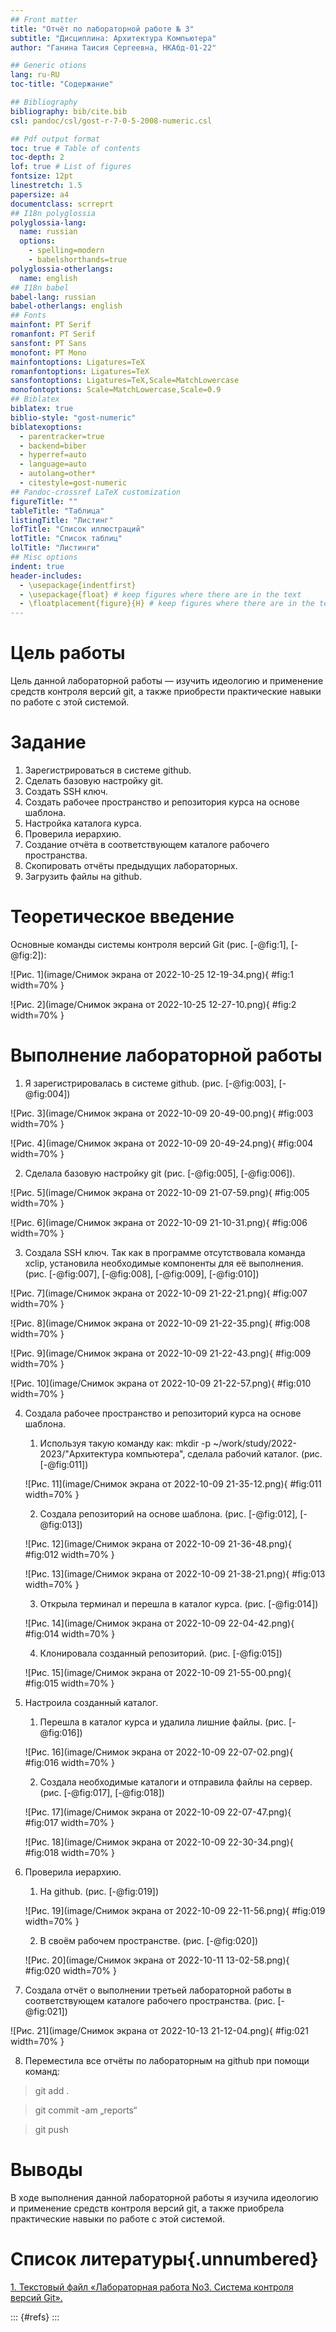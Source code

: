 ```yaml
---
## Front matter
title: "Отчёт по лабораторной работе № 3"
subtitle: "Дисциплина: Архитектура Компьютера"
author: "Ганина Таисия Сергеевна, НКАбд-01-22"

## Generic otions
lang: ru-RU
toc-title: "Содержание"

## Bibliography
bibliography: bib/cite.bib
csl: pandoc/csl/gost-r-7-0-5-2008-numeric.csl

## Pdf output format
toc: true # Table of contents
toc-depth: 2
lof: true # List of figures
fontsize: 12pt
linestretch: 1.5
papersize: a4
documentclass: scrreprt
## I18n polyglossia
polyglossia-lang:
  name: russian
  options:
	- spelling=modern
	- babelshorthands=true
polyglossia-otherlangs:
  name: english
## I18n babel
babel-lang: russian
babel-otherlangs: english
## Fonts
mainfont: PT Serif
romanfont: PT Serif
sansfont: PT Sans
monofont: PT Mono
mainfontoptions: Ligatures=TeX
romanfontoptions: Ligatures=TeX
sansfontoptions: Ligatures=TeX,Scale=MatchLowercase
monofontoptions: Scale=MatchLowercase,Scale=0.9
## Biblatex
biblatex: true
biblio-style: "gost-numeric"
biblatexoptions:
  - parentracker=true
  - backend=biber
  - hyperref=auto
  - language=auto
  - autolang=other*
  - citestyle=gost-numeric
## Pandoc-crossref LaTeX customization
figureTitle: ""
tableTitle: "Таблица"
listingTitle: "Листинг"
lofTitle: "Список иллюстраций"
lotTitle: "Список таблиц"
lolTitle: "Листинги"
## Misc options
indent: true
header-includes:
  - \usepackage{indentfirst}
  - \usepackage{float} # keep figures where there are in the text
  - \floatplacement{figure}{H} # keep figures where there are in the text
---
```


# Цель работы

Цель данной лабораторной работы — изучить идеологию и применение средств контроля
версий git, а также приобрести практические навыки по работе с этой системой.

# Задание

1. Зарегистрироваться в системе github.
2. Сделать базовую настройку git.
3. Создать SSH ключ.
4. Создать рабочее пространство и репозитория курса на основе шаблона.
5. Настройка каталога курса.
6. Проверила иерархию.
7. Создание отчёта в соответствующем каталоге рабочего пространства.
8. Скопировать отчёты предыдущих лабораторных.
9. Загрузить файлы на github.

# Теоретическое введение

Основные команды системы контроля версий Git (рис. [-@fig:1], [-@fig:2]):

![Рис. 1](image/Снимок экрана от 2022-10-25 12-19-34.png){ #fig:1 width=70% }

![Рис. 2](image/Снимок экрана от 2022-10-25 12-27-10.png){ #fig:2 width=70% }

# Выполнение лабораторной работы

1. Я зарегистрировалась в системе github. (рис. [-@fig:003], [-@fig:004])

![Рис. 3](image/Снимок экрана от 2022-10-09 20-49-00.png){ #fig:003 width=70% }

![Рис. 4](image/Снимок экрана от 2022-10-09 20-49-24.png){ #fig:004 width=70% }

2. Сделала базовую настройку git (рис. [-@fig:005], [-@fig:006]). 

![Рис. 5](image/Снимок экрана от 2022-10-09 21-07-59.png){ #fig:005 width=70% }

![Рис. 6](image/Снимок экрана от 2022-10-09 21-10-31.png){ #fig:006 width=70% }


3. Создала SSH ключ. Так как в программе отсутствовала команда xclip, установила
необходимые компоненты для её выполнения. (рис. [-@fig:007], [-@fig:008], [-@fig:009], [-@fig:010])

![Рис. 7](image/Снимок экрана от 2022-10-09 21-22-21.png){ #fig:007 width=70% }

![Рис. 8](image/Снимок экрана от 2022-10-09 21-22-35.png){ #fig:008 width=70% }

![Рис. 9](image/Снимок экрана от 2022-10-09 21-22-43.png){ #fig:009 width=70% }

![Рис. 10](image/Снимок экрана от 2022-10-09 21-22-57.png){ #fig:010 width=70% }


4. Создала рабочее пространство и репозиторий курса на основе шаблона. 

	1. Используя такую команду как: mkdir -p ~/work/study/2022-2023/"Архитектура компьютера", сделала рабочий каталог. (рис. [-@fig:011])

	![Рис. 11](image/Снимок экрана от 2022-10-09 21-35-12.png){ #fig:011 width=70% }

	2. Создала репозиторий на основе шаблона. (рис. [-@fig:012], [-@fig:013])

	![Рис. 12](image/Снимок экрана от 2022-10-09 21-36-48.png){ #fig:012 width=70% }

	![Рис. 13](image/Снимок экрана от 2022-10-09 21-38-21.png){ #fig:013 width=70% }

	3. Открыла терминал и перешла в каталог курса. (рис. [-@fig:014])

	![Рис. 14](image/Снимок экрана от 2022-10-09 22-04-42.png){ #fig:014 width=70% }

	4. Клонировала созданный репозиторий. (рис. [-@fig:015])

	![Рис. 15](image/Снимок экрана от 2022-10-09 21-55-00.png){ #fig:015 width=70% }


5. Настроила созданный каталог.

	1. Перешла в каталог курса и удалила лишние файлы. (рис. [-@fig:016])

	![Рис. 16](image/Снимок экрана от 2022-10-09 22-07-02.png){ #fig:016 width=70% }

	2. Создала необходимые каталоги и отправила файлы на сервер. (рис. [-@fig:017], [-@fig:018])

	![Рис. 17](image/Снимок экрана от 2022-10-09 22-07-47.png){ #fig:017 width=70% }

	![Рис. 18](image/Снимок экрана от 2022-10-09 22-30-34.png){ #fig:018 width=70% }


6. Проверила иерархию.

	1. На github. (рис. [-@fig:019])

	![Рис. 19](image/Снимок экрана от 2022-10-09 22-11-56.png){ #fig:019 width=70% }

	2. В своём рабочем пространстве. (рис. [-@fig:020])

	![Рис. 20](image/Снимок экрана от 2022-10-11 13-02-58.png){ #fig:020 width=70% }

7. Создала отчёт о выполнении третьей лабораторной работы в соответствующем каталоге рабочего пространства. (рис. [-@fig:021])

![Рис. 21](image/Снимок экрана от 2022-10-13 21-12-04.png){ #fig:021 width=70% }

8. Переместила все отчёты по лабораторным на github при помощи команд:

> git add .

> git commit -am „reports“

> git push

# Выводы

В ходе выполнения данной лабораторной работы я изучила идеологию и применение средств контроля версий git, а также приобрела практические навыки по работе с этой системой.

# Список литературы{.unnumbered}

[1. Текстовый файл «Лабораторная работа No3. Система контроля версий Git».](https://esystem.rudn.ru/pluginfile.php/1584625/mod_resource/content/1/%D0%9B%D0%B0%D0%B1%D0%BE%D1%80%D0%B0%D1%82%D0%BE%D1%80%D0%BD%D0%B0%D1%8F%20%D1%80%D0%B0%D0%B1%D0%BE%D1%82%D0%B0%20%E2%84%964.pdf)

::: {#refs}
:::
